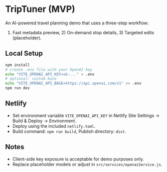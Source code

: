 # TripTuner (MVP)

An AI-powered travel planning demo that uses a three-step workflow:
1) Fast metadata preview, 2) On-demand stop details, 3) Targeted edits (placeholder).

## Local Setup

```bash
npm install
# create .env file with your OpenAI key
echo "VITE_OPENAI_API_KEY=sk-..." > .env
# optional: custom base
echo "VITE_OPENAI_API_BASE=https://api.openai.com/v1" >> .env
npm run dev
```

## Netlify

- Set environment variable `VITE_OPENAI_API_KEY` in Netlify Site Settings → Build & Deploy → Environment.
- Deploy using the included `netlify.toml`.
- Build command: `npm run build`, Publish directory: `dist`.

## Notes

- Client-side key exposure is acceptable for demo purposes only.
- Replace placeholder models or adjust in `src/services/openaiService.js`.